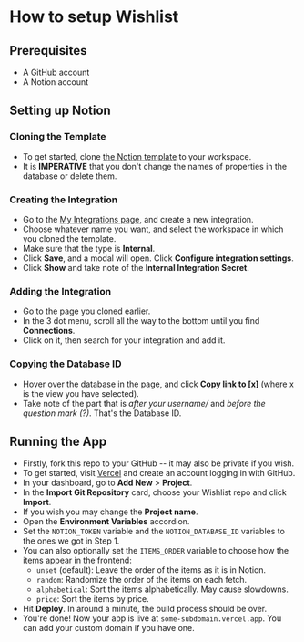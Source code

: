 # How to setup Wishlist
## Prerequisites
- A GitHub account
- A Notion account

## Setting up Notion
### Cloning the Template
- To get started, clone [the Notion template](https://alexciao.notion.site/Wishlist-16b684a97162805a9a77e5a913f5dd3b?pvs=74) to your workspace.
- It is **IMPERATIVE** that you don't change the names of properties in the database or delete them.
### Creating the Integration
- Go to the [My Integrations page](https://www.notion.so/profile/integrations), and create a new integration.
- Choose whatever name you want, and select the workspace in which you cloned the template.
- Make sure that the type is **Internal**.
- Click **Save**, and a modal will open. Click **Configure integration settings**.
- Click **Show** and take note of the **Internal Integration Secret**.
### Adding the Integration
- Go to the page you cloned earlier.
- In the 3 dot menu, scroll all the way to the bottom until you find **Connections**.
- Click on it, then search for your integration and add it.
### Copying the Database ID
- Hover over the database in the page, and click **Copy link to [x]** (where x is the view you have selected).
- Take note of the part that is _after your username/_ and _before the question mark (?)_. That's the Database ID.

## Running the App
- Firstly, fork this repo to your GitHub -- it may also be private if you wish.
- To get started, visit [Vercel](https://vercel.com/) and create an account logging in with GitHub.
- In your dashboard, go to **Add New** > **Project**.
- In the **Import Git Repository** card, choose your Wishlist repo and click **Import**.
- If you wish you may change the **Project name**.
- Open the **Environment Variables** accordion.
- Set the `NOTION_TOKEN` variable and the `NOTION_DATABASE_ID` variables to the ones we got in Step 1.
- You can also optionally set the `ITEMS_ORDER` variable to choose how the items appear in the frontend:
  - `unset` (default): Leave the order of the items as it is in Notion.
  - `random`: Randomize the order of the items on each fetch.
  - `alphabetical`: Sort the items alphabetically. May cause slowdowns.
  - `price`: Sort the items by price.
- Hit **Deploy**. In around a minute, the build process should be over.
- You're done! Now your app is live at `some-subdomain.vercel.app`. You can add your custom domain if you have one.
